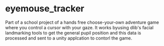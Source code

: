 # eyemouse_tracker
Part of a school project of a hands free choose-your-own adventure game where you control a cursor with your gaze.
It works byusing dlib's facial landmarking tools to get the general pupil position and this data is processed and sent to a unity applcation to contorl the game.
